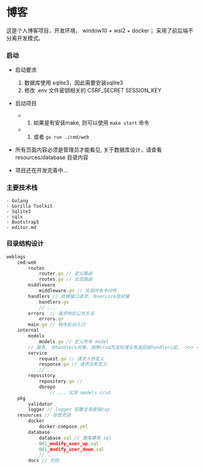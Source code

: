 # 博客
这是个人博客项目，开发环境， window10 + wsl2 + docker；
采用了前后端不分离开发模式。

### 启动
- 启动要求
	1. 数据库使用 sqlite3，因此需要安装sqlite3
	1. 修改 .env 文件密钥相关的 CSRF_SECRET SESSION_KEY

- 启动项目
	- 1. 如果是有安装make, 则可以使用 `make start` 命令
	- 1. 或者 `go run ./cmd/web` 

- 所有页面内容必须是管理员才能看见, 关于数据库设计，请查看 resources/database 目录内容

- 项目还在开发完善中...

### 主要技术栈
	- Golang	
	- Gorilla Toolkit
	- Sqlite3
	- sqlx
	- Bootstrap5
	- editor.md

### 目录结构设计
``` js
weblogs
	cmd/web
		routes
			router.go // 定义路由
			routes.go // 实现路由
		middleware
			middleware.go // 实现所有中间件
		handlers // 处理接口请求，与service层对接
			handlers.go
			// ...
		errors  // 请求响应公共方法
			errors.go
		main.go // 程序启动入口
	internal
		models
			models.go // 定义所有 model
		// 服务, 与handlers对接，调用crud方法处理业务返回给handlers层, ->>> 弱化 (只有再特别复杂的情况才在service层处理)
		service 
			request.go // 请求入参定义
			response.go // 请求出参定义 
			// ...
		repository
			repository.go // 
			dbrepo
				// ... 实现 models crud
	pkg
		validator
		logger // logger 配置全局使用zap
	resources // 存放资源
		docker
			docker-compose.yml
		database
			database.sql // 建库建表 sql
			001_modify_user_up.sql
			001_modify_user_down.sql
			// ...
		docs // 文档	
```